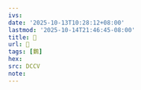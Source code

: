 ```yaml
---
ivs:
date: '2025-10-13T10:28:12+08:00'
lastmod: '2025-10-14T21:46:45-08:00'
title: 􃹥
url: 􃹥
tags: [鷜]
hex: 
src: DCCV
note:
---
```

